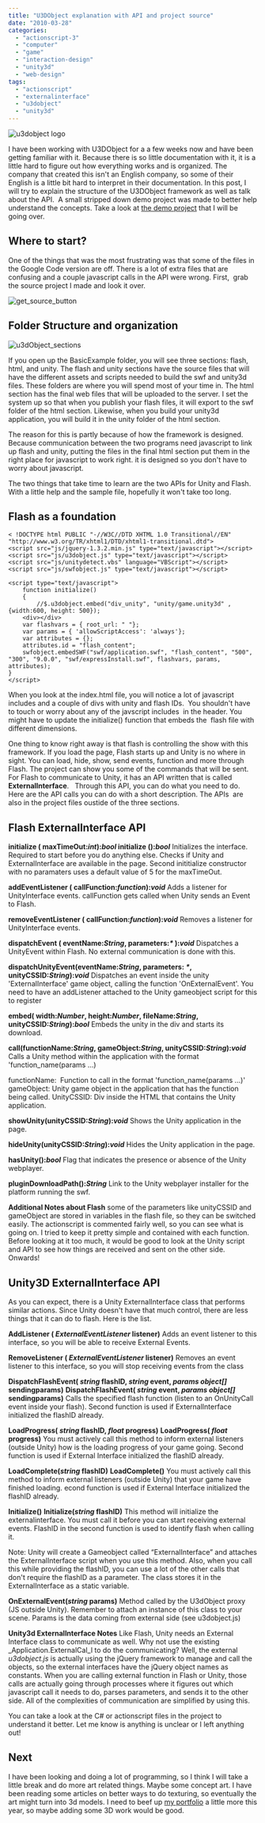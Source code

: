```yaml
---
title: "U3DObject explanation with API and project source"
date: "2010-03-28"
categories: 
  - "actionscript-3"
  - "computer"
  - "game"
  - "interaction-design"
  - "unity3d"
  - "web-design"
tags: 
  - "actionscript"
  - "externalinterface"
  - "u3dobject"
  - "unity3d"
---
```


![u3dobject logo](./images/u3dobj_logo.png "u3dobject logo")

I have been working with U3DObject for a a few weeks now and have been getting familiar with it. Because there is so little documentation with it, it is a little hard to figure out how everything works and is organized. The company that created this isn't an English company, so some of their English is a little bit hard to interpret in their documentation. In this post, I will try to explain the structure of the U3DObject framework as well as talk about the API.  A small stripped down demo project was made to better help understand the concepts. Take a look at [the demo project](http://www.scottpetrovic.com/demo/u3dObject/) that I will be going over.

## Where to start?

One of the things that was the most frustrating was that some of the files in the Google Code version are off. There is a lot of extra files that are confusing and a couple javascript calls in the API were wrong. First,  grab the source project I made and look it over.

![get_source_button](./images/get_source_button.png "get_source_button")

## Folder Structure and organization

![u3dObject_sections](./images/u3dObject_sections.gif)

If you open up the BasicExample folder, you will see three sections: flash, html, and unity. The flash and unity sections have the source files that will have the different assets and scripts needed to build the swf and unity3d files. These folders are where you will spend most of your time in. The html section has the final web files that will be uploaded to the server. I set the system up so that when you publish your flash files, it will export to the swf folder of the html section. Likewise, when you build your unity3d application, you will build it in the unity folder of the html section.

The reason for this is partly because of how the framework is designed. Because communication between the two programs need javascript to link up flash and unity, putting the files in the final html section put them in the right place for javascript to work right. it is designed so you don't have to worry about javascript.

The two things that take time to learn are the two APIs for Unity and Flash. With a little help and the sample file, hopefully it won't take too long.

## Flash as a foundation

    < !DOCTYPE html PUBLIC "-//W3C//DTD XHTML 1.0 Transitional//EN" "http://www.w3.org/TR/xhtml1/DTD/xhtml1-transitional.dtd">
    <script src="js/jquery-1.3.2.min.js" type="text/javascript"></script>
    <script src="js/u3dobject.js" type="text/javascript"></script>
    <script src="js/unitydetect.vbs" language="VBScript"></script>
    <script src="js/swfobject.js" type="text/javascript"></script>

    <script type="text/javascript">
        function initialize()
        {
            //$.u3dobject.embed("div_unity", "unity/game.unity3d" , {width:600, height: 500});
        <div></div>
        var flashvars = { root_url: " "};
        var params = { 'allowScriptAccess': 'always'};
        var attributes = {};
        attributes.id = "flash_content";
        swfobject.embedSWF("swf/application.swf", "flash_content", "500", "300", "9.0.0", "swf/expressInstall.swf", flashvars, params, attributes);
    }
    </script>

 
    

When you look at the index.html file, you will notice a lot of javascript includes and a couple of divs with unity and flash IDs.  You shouldn't have to touch or worry about any of the javscript includes  in the header. You might have to update the initialize() function that embeds the  flash file with different dimensions.

One thing to know right away is that flash is controlling the show with this framework. If you load the page, Flash starts up and Unity is no where in sight. You can load, hide, show, send events, function and more through Flash. The project can show you some of the commands that will be sent. For Flash to communicate to Unity, it has an API written that is called **ExternalInterface**.   Through this API, you can do what you need to do. Here are the API calls you can do with a short description. The APIs  are also in the project files oustide of the three sections.

## Flash ExternalInterface API

**initialize ( maxTimeOut:_int_):_bool_ initialize ():_bool_** Initializes the interface. Required to start before you do anything else. Checks if Unity and ExternalInterface are available in the page. Second inititialize constructor with no paramaters uses a default value of 5 for the maxTimeOut.

**addEventListener ( callFunction:_function_):_void_** Adds a listener for UnityInterface events. callFunction gets called when Unity sends an Event to Flash.

**removeEventListener ( callFunction:_function_):_void_** Removes a listener for UnityInterface events.

**dispatchEvent ( eventName:_String_, parameters:_\*_ ):_void_** Dispatches a UnityEvent within Flash. No external communication is done with this.

**dispatchUnityEvent(eventName:_String_, parameters: _\*_,  unityCSSID:_String_):_void_** Dispatches an event inside the unity 'ExternalInterface' game object, calling the function 'OnExternalEvent'. You need to have an addListener attached to the Unity gameobject script for this to register

**embed( width:_Number_, height:_Number_, fileName:_String_, unityCSSID:_String_):_bool_** Embeds the unity in the div and starts its download.

**call(functionName:_String_, gameObject:_String_, unityCSSID:_String_):_void_** Calls a Unity method within the application with the format 'function\_name(params …)

functionName:  Function to call in the format 'function\_name(params ...)' gameObject: Unity game object in the application that has the function being called. UnityCSSID: Div inside the HTML that contains the Unity application.

**showUnity(unityCSSID:_String_):_void_** Shows the Unity application in the page.

**hideUnity(unityCSSID:_String_):_void_** Hides the Unity application in the page.

**hasUnity():_bool_** Flag that indicates the presence or absence of the Unity webplayer.

**pluginDownloadPath():_String_** Link to the Unity webplayer installer for the platform running the swf.

**Additional Notes about Flash** some of the parameters like unityCSSID and gameObject are stored in variables in the flash file, so they can be switched easily. The actionscript is commented fairly well, so you can see what is going on. I tried to keep it pretty simple and contained with each function. Before looking at it too much, it would be good to look at the Unity script and API to see how things are received and sent on the other side. Onwards!

## Unity3D ExternalInterface API

As you can expect, there is a Unity ExternalInterface class that performs similar actions. Since Unity doesn't have that much control, there are less things that it can do to flash. Here is the list.

**AddListener ( _ExternalEventListener_ listener)** Adds an event listener to this interface, so you will be able to receive External Events.

**RemoveListener ( _ExternalEventListener_ listener)** Removes an event listener to this interface, so you will stop receiving events from the class

**DispatchFlashEvent( _string_ flashID, _string_ event, _params object\[\]_ sendingparams)** **DispatchFlashEvent( _string_ event, _params object\[\]_ sendingparams)** Calls the specified flash function (listen to an OnUnityCall event inside your flash). Second function is used if ExternalInterface initialized the flashID already.

**LoadProgress( _string_ flashID, _float_ progress)** **LoadProgress( _float_ progress)** You must actively call this method to inform external listeners (outside Unity) how is the loading progress of your game going. Second function is used if External Interface initialized the flashID already.

**LoadComplete(_string_ flashID)** **LoadComplete()** You must actively call this method to inform external listeners (outside Unity) that your game have finished loading. econd function is used if External Interface initialized the flashID already.

**Initialize()** **Initialize(_string_ flashID)** This method will initialize the externalinterface. You must call it before you can start receiving external events. FlashID in the second function is used to identify flash when calling it.

Note: Unity will create a Gameobject called “ExternalInterface” and attaches the ExternalInterface script when you use this method. Also, when you call this while providing the flashID, you can use a lot of the other calls that don't require the flashID as a parameter. The class stores it in the ExternalInterface as a static variable.

**OnExternalEvent(_string_ params)** Method called by the U3dObject proxy (JS outside Unity). Remember to attach an instance of this class to your scene. Params is the data coming from external side (see u3dobject.js)

**Unity3d ExternalInterface Notes** Like Flash, Unity needs an External Interface class to communicate as well. Why not use the existing _Application.ExternalCal_l to do the communicating? Well, the external _u3dobject.js_ is actually using the jQuery framework to manage and call the objects, so the external interfaces have the jQuery object names as constants. When you are calling external function in Flash or Unity, those calls are actually going through processes where it figures out which javascript call it needs to do, parses parameters, and sends it to the other side. All of the complexities of communication are simplified by using this.

You can take a look at the C# or actionscript files in the project to understand it better. Let me know is anything is unclear or I left anything out!

## Next

I have been looking and doing a lot of programming, so I think I will take a little break and do more art related things. Maybe some concept art. I have been reading some articles on better ways to do texturing, so eventually the art might turn into 3d models. I need to beef up [my portfolio](http://www.scottpetrovic.com) a little more this year, so maybe adding some 3D work would be good.
